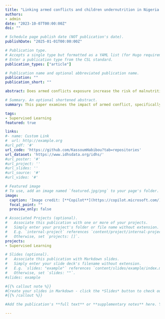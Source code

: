 ```yaml
---
title: "Linking armed conflicts and children undernutrition in Nigeria: the mitigating effects of maternal bargaining power"
authors:
- admin
date: "2023-10-07T00:00:00Z"
doi: ""

# Schedule page publish date (NOT publication's date).
publishDate: "2025-01-01T00:00:00Z"

# Publication type.
# Accepts a single type but formatted as a YAML list (for Hugo requirements).
# Enter a publication type from the CSL standard.
publication_types: ["article"]

# Publication name and optional abbreviated publication name.
publication: ""
publication_short: ""

abstract: Does armed conflicts exposure increase the risk of malnutrition among children? how can these effects be mitigated? in this paper, I seek evidence on the effects of armed conflict on children’s nutritional outcomes and how maternal bargaining power can mitigate these effects in the Boko Haram (BH) conflict-affected areas of Nigeria. The individual characteristics were drawn from three rounds of the Nigerian Demographic and Health Survey (NDHS) and information on the BH conflict was sourced from the Armed Conflict Location and Event Dataset (ACLED). The identification strategy exploits temporal and spatial variation across birth cohorts to measure children’s exposure to the BH conflicts. By analyzing various proxies of maternal bargaining power (e.g. through decision-making over own income), I find that children born to women with low bargaining power are more affected by the BH conflict than children born to women with high bargaining power. I also show that male and older children born to mothers with low bargaining power are disproportionately affected by the BH conflict. The results are not affected by selective mortality migration and the endogeneity of maternal bargaining power to the BH conflict. The results remain consistent across various specifications and are not driven by rainfall shocks. The evidence suggests that policies and interventions designed to mitigate the negative impact of BH conflict on children should exploit progress in the level of female bargaining power alongside other protective measures.

# Summary. An optional shortened abstract.
summary: This paper examines the impact of armed conflict, specifically the Boko Haram conflict in Nigeria, on children's nutritional outcomes. It also investigates how maternal bargaining power can mitigate these effects. The findings suggest that children born to women with low bargaining power are more adversely affected by the conflict highlighting the importance of policies to enhance female bargaining power in conflict settings.

tags:
- Supervised Learning
featured: true

links:
#- name: Custom Link
#  url: http://example.org
#url_pdf: '#'
url_code: 'https://github.com/KassoumHabibou?tab=repositories'
url_dataset: 'https://www.idhsdata.org/idhs/'
#url_poster: '#'
#url_project: ''
#url_slides: ''
#url_source: '#'
#url_video: '#'

# Featured image
# To use, add an image named `featured.jpg/png` to your page's folder. 
image:
  caption: 'Image credit: [**Copilot**](https://copilot.microsoft.com/)'
  focal_point: ""
  preview_only: false

# Associated Projects (optional).
#   Associate this publication with one or more of your projects.
#   Simply enter your project's folder or file name without extension.
#   E.g. `internal-project` references `content/project/internal-project/index.md`.
#   Otherwise, set `projects: []`.
projects:
- Supervised Learning

# Slides (optional).
#   Associate this publication with Markdown slides.
#   Simply enter your slide deck's filename without extension.
#   E.g. `slides: "example"` references `content/slides/example/index.md`.
#   Otherwise, set `slides: ""`.
#slides: example

#{{% callout note %}}
#Create your slides in Markdown - click the *Slides* button to check out the example.
#{{% /callout %}}

#Add the publication's **full text** or **supplementary notes** here. You can use rich formatting such as including [code, math, and images](https://docs.hugoblox.com/content/writing-markdown-latex/).

---
```


